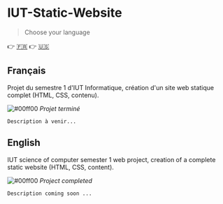# IUT-Static-Website

> Choose your language

:point_right: [:fr:](#français) :point_right: [:us:](#english)



## Français

Projet du semestre 1 d'IUT Informatique, création d'un site web statique complet (HTML, CSS, contenu).

![#00ff00](https://placehold.it/15/00ff00/000000?text=+)   *Projet terminé*

`Description à venir...`

## English

IUT science of computer semester 1 web project, creation of a complete static website (HTML, CSS, content).

![#00ff00](https://placehold.it/15/00ff00/000000?text=+)   *Project completed*

`Description coming soon ...`
